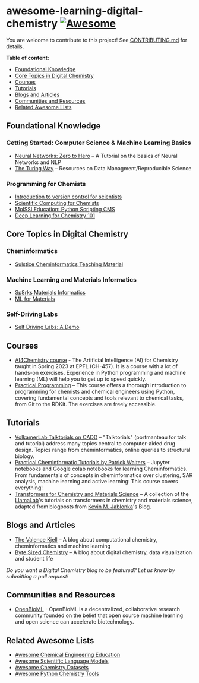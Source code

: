 # awesome-learning-digital-chemistry [![Awesome](https://awesome.re/badge-flat2.svg)](https://awesome.re)
You are welcome to contribute to this project! See [CONTRIBUTING.md](CONTRIBUTING.md) for details.

**Table of content:**
- [Foundational Knowledge](#foundations)
- [Core Topics in Digital Chemistry](#core-topics)
- [Courses](#courses)
- [Tutorials](#tutorials)
- [Blogs and Articles](#blogs)
- [Communities and Resources](#communities)
- [Related Awesome Lists](#related)

<!-- headings -->
<a id="foundations"></a>
## Foundational Knowledge

### Getting Started: Computer Science & Machine Learning Basics
* [Neural Networks: Zero to Hero](https://github.com/karpathy/nn-zero-to-hero) – A Tutorial on the basics of Neural Networks and NLP
* [The Turing Way](https://github.com/the-turing-way/the-turing-way) – Resources on Data Managment/Reproducible Science

### Programming for Chemists
* [Introduction to version control for scientists](https://laserkelvin.github.io/blog/2021/10/contributing-github/)
* [Scientific Computing for Chemists](https://weisscharlesj.github.io/SciCompforChemists/notebooks/introduction/intro.html)
* [MolSSI Education: Python Scripting CMS](https://github.com/MolSSI-Education/python_scripting_cms)
* [Deep Learning for Chemistry 101](https://github.com/rociomer/dl-chem-101)

<a id="core-topics"></a>
## Core Topics in Digital Chemistry

### Cheminformatics
* [Sulstice Cheminformatics Teaching Material](https://github.com/Sulstice/Cheminformatics-Teaching-Material)

### Machine Learning and Materials Informatics
* [Sp8rks Materials Informatics](https://github.com/sp8rks/MaterialsInformatics)
* [ML for Materials](https://github.com/aronwalsh/MLforMaterials)

### Self-Driving Labs
* [Self Driving Labs: A Demo](https://github.com/sparks-baird/self-driving-lab-demo)


<a id="courses"></a>
## Courses

* [AI4Chemistry course](https://github.com/schwallergroup/ai4chem_course) - The Artificial Intelligence (AI) for Chemistry taught in Spring 2023 at EPFL (CH-457). It is a course with a lot of hands-on exercises. Experience in Python programming and machine learning (ML) will help you to get up to speed quickly.
* [Practical Programming](https://schwallergroup.github.io/practical-programming-in-chemistry/) – 
This course offers a thorough introduction to programming for chemists and chemical engineers using Python, covering fundamental concepts and tools relevant to chemical tasks, from Git to the RDKit. The exercises are freely accessible.

<a id="tutorials"></a>
## Tutorials

* [VolkamerLab Talktorials on CADD](https://projects.volkamerlab.org/teachopencadd/talktorials.html) – "Talktorials" (portmanteau for talk and tutorial) address many topics central to computer-aided drug design. Topics range from cheminformatics, online queries to structural biology.
* [Practical Cheminformatic Tutorials by Patrick Walters](https://github.com/PatWalters/practical_cheminformatics_tutorials) – Jupyter notebooks and Google colab notebooks for learning Cheminformatics. From fundamentals of concepts in cheminformatics over clustering, SAR analysis, machine learning and active learning: This course covers everything!
* [Transformers for Chemistry and Materials Science](https://github.com/lamalab-org/llm-tutorial) – A collection of the [LlamaLab](https://github.com/lamalab-org)'s tutorials on transformers in chemistry and materials science, adapted from blogposts from [Kevin M. Jablonka](https://kjablonka.com/index.html#category=llm)'s Blog.

<a id="blogs"></a>
## Blogs and Articles
* [The Valence Kjell](https://www.valencekjell.com/) – A blog about computational chemistry, cheminformatics and machine learning
* [Byte Sized Chemistry](https://bytesizedchem.com) – A blog about digital chemistry, data visualization and student life

*Do you want a Digital Chemistry blog to be featured? Let us know by submitting a pull request!*

<a id="communities"></a>
## Communities and Resources

* [OpenBioML](https://www.openbioml.org/) - OpenBioML is a decentralized, collaborative research community founded on the belief that open source machine learning and open science can accelerate biotechnology.
<a id="related"></a>
## Related Awesome Lists
* [Awesome Chemical Engineering Education](https://github.com/kevingreenman/awesome-chemical-engineering-education)
* [Awesome Scientific Language Models](https://github.com/yuzhimanhua/Awesome-Scientific-Language-Models)
* [Awesome Chemistry Datasets](https://github.com/kjappelbaum/awesome-chemistry-datasets)
* [Awesome Python Chemistry Tools](https://github.com/lmmentel/awesome-python-chemistry)

